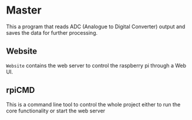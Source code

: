 # Master

This a program that reads ADC (Analogue to Digital Converter) output and saves the data for further processing.

## Website

`Website` contains the web server to control the raspberry pi through a Web UI.

## rpiCMD

This is a command line tool to control the whole project either to run the core functionality or start the web server
